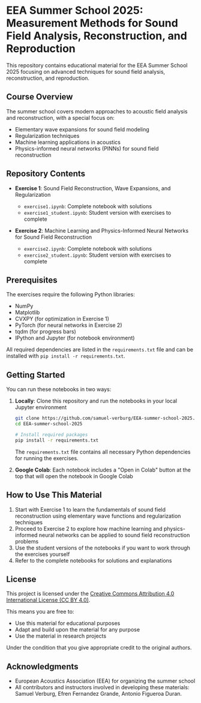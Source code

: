 # EEA Summer School 2025: Measurement Methods for Sound Field Analysis, Reconstruction, and Reproduction

This repository contains educational material for the EEA Summer School 2025 focusing on advanced techniques for sound field analysis, reconstruction, and reproduction.

## Course Overview

The summer school covers modern approaches to acoustic field analysis and reconstruction, with a special focus on:
- Elementary wave expansions for sound field modeling
- Regularization techniques
- Machine learning applications in acoustics
- Physics-informed neural networks (PINNs) for sound field reconstruction

## Repository Contents

- **Exercise 1**: Sound Field Reconstruction, Wave Expansions, and Regularization
  - `exercise1.ipynb`: Complete notebook with solutions
  - `exercise1_student.ipynb`: Student version with exercises to complete

- **Exercise 2**: Machine Learning and Physics-Informed Neural Networks for Sound Field Reconstruction
  - `exercise2.ipynb`: Complete notebook with solutions
  - `exercise2_student.ipynb`: Student version with exercises to complete

## Prerequisites

The exercises require the following Python libraries:
- NumPy
- Matplotlib
- CVXPY (for optimization in Exercise 1)
- PyTorch (for neural networks in Exercise 2)
- tqdm (for progress bars)
- IPython and Jupyter (for notebook environment)

All required dependencies are listed in the `requirements.txt` file and can be installed with `pip install -r requirements.txt`.

## Getting Started

You can run these notebooks in two ways:

1. **Locally**: Clone this repository and run the notebooks in your local Jupyter environment
   ```bash
   git clone https://github.com/samuel-verburg/EEA-summer-school-2025.git
   cd EEA-summer-school-2025
   
   # Install required packages
   pip install -r requirements.txt
   ```

   The `requirements.txt` file contains all necessary Python dependencies for running the exercises.

2. **Google Colab**: Each notebook includes a "Open in Colab" button at the top that will open the notebook in Google Colab

## How to Use This Material

1. Start with Exercise 1 to learn the fundamentals of sound field reconstruction using elementary wave functions and regularization techniques
2. Proceed to Exercise 2 to explore how machine learning and physics-informed neural networks can be applied to sound field reconstruction problems
3. Use the student versions of the notebooks if you want to work through the exercises yourself
4. Refer to the complete notebooks for solutions and explanations

## License

This project is licensed under the [Creative Commons Attribution 4.0 International License (CC BY 4.0)](https://creativecommons.org/licenses/by/4.0/).

This means you are free to:
- Use this material for educational purposes
- Adapt and build upon the material for any purpose
- Use the material in research projects

Under the condition that you give appropriate credit to the original authors.

## Acknowledgments

- European Acoustics Association (EEA) for organizing the summer school
- All contributors and instructors involved in developing these materials: Samuel Verburg, Efren Fernandez Grande, Antonio Figueroa Duran.
